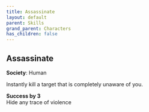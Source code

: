 ```yaml
---
title: Assassinate
layout: default
parent: Skills
grand_parent: Characters
has_children: false
---
```


## Assassinate

**Society**: Human

Instantly kill a target that is completely unaware of you.

**Success by 3**  
Hide any trace of violence
